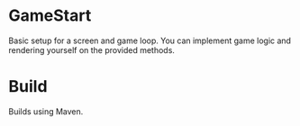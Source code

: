 # GameStart

Basic setup for a screen and game loop. You can implement game logic and rendering yourself on the provided methods.


# Build
Builds using Maven.
